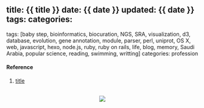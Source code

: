 title: {{ title }}
date: {{ date }}
updated: {{ date }}
tags: 
categories: 
---
tags: [baby step, bioinformatics, biocuration, NGS, SRA, visualization, d3, database, evolution, gene annotation, module, parser, perl, uniprot, OS X, web, javascript, hexo, node.js, ruby, ruby on rails, life, blog, memory, Saudi Arabia, popular science, reading, swimming, writting]
categories: profession

#### Reference
1. [title](http://www.ncbi.nlm.nih.gov/pubmed/?term=)

<br>
<div align=center>
<img src="http://daweih.github.io/images/wechat_small_black.jpg">
</div>